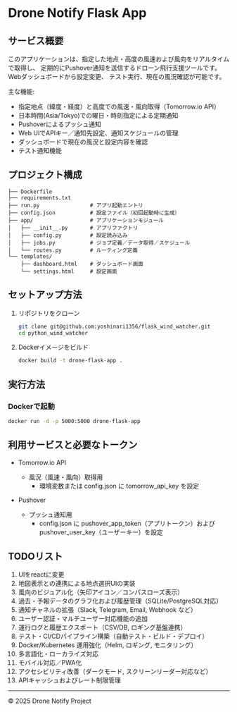 # Drone Notify Flask App

## サービス概要

このアプリケーションは、指定した地点・高度の風速および風向をリアルタイムで取得し、
定期的にPushover通知を送信するドローン飛行支援ツールです。Webダッシュボードから設定変更、
テスト実行、現在の風況確認が可能です。

主な機能:

* 指定地点（緯度・経度）と高度での風速・風向取得（Tomorrow\.io API）
* 日本時間(Asia/Tokyo)での曜日・時刻指定による定期通知
* Pushoverによるプッシュ通知
* Web UIでAPIキー／通知先設定、通知スケジュールの管理
* ダッシュボードで現在の風況と設定内容を確認
* テスト通知機能

## プロジェクト構成

```
├── Dockerfile
├── requirements.txt
├── run.py                # アプリ起動エントリ
├── config.json           # 設定ファイル（初回起動時に生成）
├── app/                  # アプリケーションモジュール
│   ├── __init__.py       # アプリファクトリ
│   ├── config.py         # 設定読み込み
│   ├── jobs.py           # ジョブ定義／データ取得／スケジュール
│   └── routes.py         # ルーティング定義
└── templates/
    ├── dashboard.html    # ダッシュボード画面
    └── settings.html     # 設定画面
```

## セットアップ方法

1. リポジトリをクローン

   ```bash
   git clone git@github.com:yoshinari1356/flask_wind_watcher.git
   cd python_wind_watcher
   ```

2. Dockerイメージをビルド

   ```bash
   docker build -t drone-flask-app .
   ```

## 実行方法

### Dockerで起動

```bash
docker run -d -p 5000:5000 drone-flask-app
```

## 利用サービスと必要なトークン

* Tomorrow.io API
  * 風況（風速・風向）取得用
    * 環境変数または config.json に tomorrow_api_key を設定

* Pushover
  * プッシュ通知用
    * config.json に pushover_app_token（アプリトークン）および pushover_user_key（ユーザーキー）を設定

## TODOリスト

1. UIをreactに変更
2. 地図表示との連携による地点選択UIの実装
3. 風向のビジュアル化（矢印アイコン／コンパスローズ表示）
4. 過去・予報データのグラフ化および履歴管理（SQLite/PostgreSQL対応）
5. 通知チャネルの拡張（Slack, Telegram, Email, Webhook など）
6. ユーザー認証・マルチユーザー対応機能の追加
7. 運行ログと履歴エクスポート（CSV/DB, ロギング基盤連携）
8. テスト・CI/CDパイプライン構築（自動テスト・ビルド・デプロイ）
9. Docker/Kubernetes 運用強化（Helm, ロギング, モニタリング）
10. 多言語化・ローカライズ対応
11. モバイル対応／PWA化
12. アクセシビリティ改善（ダークモード, スクリーンリーダー対応など）
13. APIキャッシュおよびレート制限管理

---

© 2025 Drone Notify Project
